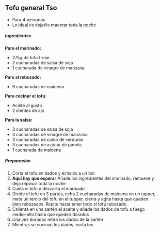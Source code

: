 ## Tofu general Tso

* Para 4 personas
* Lo ideal es dejarllo macerar toda la noche

##### Ingredientes

**Para el marinado:**
* 275g de tofu firme
* 2 cucharadas de salsa de soja
* 1 cucharada de vinagre de manzana

**Para el rebozado:**
* 6 cucharadas de maicena

**Para cocinar el tofu:**
* Aceite al gusto
* 2 dientes de ajo

**Para la salsa:**

* 3 cucharadas de salsa de soja
* 3 cucharadas de vinagre de manzana
* 3 cucharadas de caldo de verduras
* 3 cucharadas de azúcar de panela
* 1 cucharada de maicena

##### Preparación

1. Corta el tofu en dados y échalos a un bol
2. **Aquí hay que esperar** Añade los ingredientes del marinado, remueve y deja reposar toda la noche
3. Cuela el tofu y descarta el marinado 
4. Divide el tofu en 3 partes, echa 2 cucharadas de maicena en un tupper, mete un tercio del tofu en el tupper, cierra y agita hasta que queden bien rebozados. Repite hasta tener todo el tofu rebozado.
5. Calienta en una sartén el aceite y añade los dados de tofu a fuego medio-alto hasta que queden dorados
6. Una vez dorados retira los dados de la sartén
7. Mientras se cocinan los dados, corta los 
